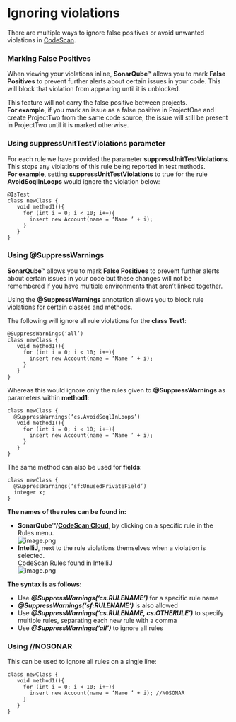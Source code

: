 # Ignoring violations

There are multiple ways to ignore false positives or avoid unwanted violations in [CodeScan](https://www.codescan.io/).

### Marking False Positives <a href="#marking-false-positives" id="marking-false-positives"></a>

When viewing your violations inline, **SonarQube™** allows you to mark **False Positives** to prevent further alerts about certain issues in your code. This will block that violation from appearing until it is unblocked.

This feature will not carry the false positive between projects.\
**For example**, if you mark an issue as a false positive in ProjectOne and create ProjectTwo from the same code source, the issue will still be present in ProjectTwo until it is marked otherwise.

### Using suppressUnitTestViolations parameter <a href="#using-suppressunittestviolations-parameter" id="using-suppressunittestviolations-parameter"></a>

For each rule we have provided the parameter **suppressUnitTestViolations**. This stops any violations of this rule being reported in test methods.\
**For example**, setting **suppressUnitTestViolations** to true for the rule **AvoidSoqlInLoops** would ignore the violation below:

```
@IsTest
class newClass {
   void method1(){
     for (int i = 0; i < 10; i++){
       insert new Account(name = ‘Name ’ + i);
     }
   }
}
```

### Using @SuppressWarnings <a href="#using-suppresswarnings" id="using-suppresswarnings"></a>

**SonarQube™** allows you to mark **False Positives** to prevent further alerts about certain issues in your code but these changes will not be remembered if you have multiple environments that aren’t linked together.

Using the **@SuppressWarnings** annotation allows you to block rule violations for certain classes and methods.

The following will ignore all rule violations for the **class Test1**:

```
@SuppressWarnings(‘all’)
class newClass {
   void method1(){
     for (int i = 0; i < 10; i++){
       insert new Account(name = ‘Name ’ + i);
     }
   }
}
```

Whereas this would ignore only the rules given to **@SuppressWarnings** as parameters within **method1**:

```
class newClass {
  @SuppressWarnings(‘cs.AvoidSoqlInLoops’)
   void method1(){
     for (int i = 0; i < 10; i++){
       insert new Account(name = ‘Name ’ + i);
     }
   }
}
```

The same method can also be used for **fields**:

```
class newClass {
  @SuppressWarnings(‘sf:UnusedPrivateField’)
  integer x;
}
```

**The names of the rules can be found in:**

* **SonarQube™/**[**CodeScan Cloud**](https://www.codescan.io/products/cloud/), by clicking on a specific rule in the Rules menu.\
  ![image.png](https://cdn.document360.io/8711f4e7-c040-4616-aac9-d947f87e4619/Images/Documentation/image\(293\).png)
* **IntelliJ**, next to the rule violations themselves when a violation is selected.\
  CodeScan Rules found in IntelliJ\
  ![image.png](https://cdn.document360.io/8711f4e7-c040-4616-aac9-d947f87e4619/Images/Documentation/image\(294\).png)

**The syntax is as follows:**

* Use _**@SuppressWarnings(‘cs.RULENAME’)**_ for a specific rule name
* _**@SuppressWarnings(‘sf:RULENAME’)**_ is also allowed
* Use _**@SuppressWarnings(‘cs.RULENAME, cs.OTHERULE’)**_ to specify multiple rules, separating each new rule with a comma
* Use _**@SuppressWarnings(‘all’)**_ to ignore all rules

### Using //NOSONAR <a href="#using-nosonar" id="using-nosonar"></a>

This can be used to ignore all rules on a single line:

```
class newClass {
   void method1(){
     for (int i = 0; i < 10; i++){
       insert new Account(name = ‘Name ’ + i); //NOSONAR
     }
   }
}
```
